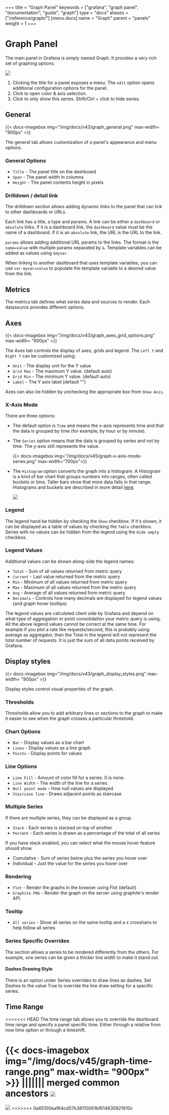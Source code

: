 +++
title = "Graph Panel"
keywords = ["grafana", "graph panel", "documentation", "guide", "graph"]
type = "docs"
aliases = ["/reference/graph/"]
[menu.docs]
name = "Graph"
parent = "panels"
weight = 1
+++

# Graph Panel

The main panel in Grafana is simply named Graph. It provides a very rich set of graphing options.

<img src="/img/docs/v45/graph_overview.png" class="no-shadow">

1. Clicking the title for a panel exposes a menu.  The `edit` option opens additional configuration
options for the panel.
2. Click to open color & axis selection.
3. Click to only show this series. Shift/Ctrl + click to hide series.

## General

{{< docs-imagebox img="/img/docs/v43/graph_general.png"  max-width= "900px" >}}

The general tab allows customization of a panel's appearance and menu options.

### General Options

- ``Title`` - The panel title on the dashboard
- ``Span`` - The panel width in columns
- ``Height`` - The panel contents height in pixels

### Drilldown / detail link

The drilldown section allows adding dynamic links to the panel that can link to other dashboards
or URLs.

Each link has a title, a type and params.  A link can be either a ``dashboard`` or ``absolute`` links.
If it is a dashboard link, the `dashboard` value must be the name of a dashboard.  If it is an
`absolute` link, the URL is the URL to the link.

``params`` allows adding additional URL params to the links.  The format is the ``name=value`` with
multiple params separated by ``&``.  Template variables can be added as values using ``$myvar``.

When linking to another dashboard that uses template variables, you can use ``var-myvar=value`` to
populate the template variable to a desired value from the link.

## Metrics

The metrics tab defines what series data and sources to render.  Each datasource provides different
options.

## Axes

{{< docs-imagebox img="/img/docs/v43/graph_axes_grid_options.png"  max-width= "900px" >}}

The Axes tab controls the display of axes, grids and legend.  The ``Left Y`` and ``Right Y`` can be customized using:

- ``Unit`` - The display unit for the Y value
- ``Grid Max`` - The maximum Y value. (default auto)
- ``Grid Min`` - The minimum Y value. (default auto)
- ``Label`` - The Y axis label (default "")

Axes can also be hidden by unchecking the appropriate box from `Show Axis`.

### X-Axis Mode

There are three options:

- The default option is `Time` and means the x-axis represents time and that the data is grouped by time (for example, by hour or by minute).

- The `Series` option means that the data is grouped by series and not by time. The y-axis still represents the value.

    {{< docs-imagebox img="/img/docs/v45/graph-x-axis-mode-series.png" max-width="700px">}}

- The `Histogram` option converts the graph into a histogram. A Histogram is a kind of bar chart that groups numbers into ranges, often called buckets or bins. Taller bars show that more data falls in that range. Histograms and buckets are described in more detail [here](http://docs.grafana.org/features/panels/heatmap/#histograms-and-buckets).

    <img src="/img/docs/v43/heatmap_histogram.png" class="no-shadow">

### Legend

The legend hand be hidden by checking the ``Show`` checkbox.  If it's shown, it can be
displayed as a table of values by checking the ``Table`` checkbox.  Series with no
values can be hidden from the legend using the ``Hide empty`` checkbox.

### Legend Values

Additional values can be shown along-side the legend names:
- ``Total`` - Sum of all values returned from metric query
- ``Current`` - Last value returned from the metric query
- ``Min`` - Minimum of all values returned from metric query
- ``Max`` - Maximum of all values returned from the metric query
- ``Avg`` - Average of all values returned from metric query
- ``Decimals`` - Controls how many decimals are displayed for legend values (and graph hover tooltips)

The legend values are calculated client side by Grafana and depend on what type of
aggregation or point consolidation your metric query is using. All the above legend values cannot
be correct at the same time. For example if you plot a rate like requests/second, this is probably
using average as aggregator, then the Total in the legend will not represent the total number of requests.
It is just the sum of all data points received by Grafana.

## Display styles

{{< docs-imagebox img="/img/docs/v43/graph_display_styles.png"  max-width= "900px" >}}

Display styles control visual properties of the graph.

### Thresholds

Thresholds allow you to add arbitrary lines or sections to the graph to make it easier to see when
the graph crosses a particular threshold.


### Chart Options

- ``Bar`` - Display values as a bar chart
- ``Lines`` - Display values as a line graph
- ``Points`` - Display points for values

### Line Options

- ``Line Fill`` - Amount of color fill for a series. 0 is none.
- ``Line Width`` - The width of the line for a series.
- ``Null point mode`` - How null values are displayed
- ``Staircase line`` - Draws adjacent points as staircase

### Multiple Series

If there are multiple series, they can be displayed as a group.

- ``Stack`` - Each series is stacked on top of another
- ``Percent`` - Each series is drawn as a percentage of the total of all series

If you have stack enabled, you can select what the mouse hover feature should show.

- Cumulative - Sum of series below plus the series you hover over
- Individual - Just the value for the series you hover over

### Rendering

- ``Flot`` - Render the graphs in the browser using Flot (default)
- ``Graphite PNG`` - Render the graph on the server using graphite's render API.

### Tooltip

- ``All series`` - Show all series on the same tooltip and a x crosshairs to help follow all series

### Series Specific Overrides

The section allows a series to be rendered differently from the others. For example, one series can be given
a thicker line width to make it stand out.

#### Dashes Drawing Style

There is an option under Series overrides to draw lines as dashes. Set Dashes to the value True to override the line draw setting for a specific series.

## Time Range

<<<<<<< HEAD
The time range tab allows you to override the dashboard time range and specify a panel specific time. Either through a relative from now time option or through a timeshift.

{{< docs-imagebox img="/img/docs/v45/graph-time-range.png"  max-width= "900px" >}}
||||||| merged common ancestors
![](/img/docs/v2/graph_time_range.png)
=======
<img src="/img/docs/v45/graph-time-range.png" class="no-shadow">
>>>>>>> 0a65100eaf64cd57b38110001bf614630821610c
